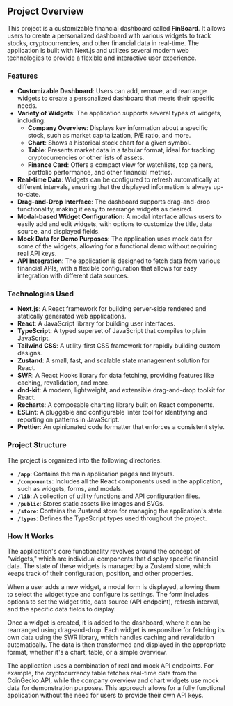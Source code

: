 ## Project Overview

This project is a customizable financial dashboard called **FinBoard**. It allows users to create a personalized dashboard with various widgets to track stocks, cryptocurrencies, and other financial data in real-time. The application is built with Next.js and utilizes several modern web technologies to provide a flexible and interactive user experience.

### Features

  * **Customizable Dashboard**: Users can add, remove, and rearrange widgets to create a personalized dashboard that meets their specific needs.
  * **Variety of Widgets**: The application supports several types of widgets, including:
      * **Company Overview**: Displays key information about a specific stock, such as market capitalization, P/E ratio, and more.
      * **Chart**: Shows a historical stock chart for a given symbol.
      * **Table**: Presents market data in a tabular format, ideal for tracking cryptocurrencies or other lists of assets.
      * **Finance Card**: Offers a compact view for watchlists, top gainers, portfolio performance, and other financial metrics.
  * **Real-time Data**: Widgets can be configured to refresh automatically at different intervals, ensuring that the displayed information is always up-to-date.
  * **Drag-and-Drop Interface**: The dashboard supports drag-and-drop functionality, making it easy to rearrange widgets as desired.
  * **Modal-based Widget Configuration**: A modal interface allows users to easily add and edit widgets, with options to customize the title, data source, and displayed fields.
  * **Mock Data for Demo Purposes**: The application uses mock data for some of the widgets, allowing for a functional demo without requiring real API keys.
  * **API Integration**: The application is designed to fetch data from various financial APIs, with a flexible configuration that allows for easy integration with different data sources.

### Technologies Used

  * **Next.js**: A React framework for building server-side rendered and statically generated web applications.
  * **React**: A JavaScript library for building user interfaces.
  * **TypeScript**: A typed superset of JavaScript that compiles to plain JavaScript.
  * **Tailwind CSS**: A utility-first CSS framework for rapidly building custom designs.
  * **Zustand**: A small, fast, and scalable state management solution for React.
  * **SWR**: A React Hooks library for data fetching, providing features like caching, revalidation, and more.
  * **dnd-kit**: A modern, lightweight, and extensible drag-and-drop toolkit for React.
  * **Recharts**: A composable charting library built on React components.
  * **ESLint**: A pluggable and configurable linter tool for identifying and reporting on patterns in JavaScript.
  * **Prettier**: An opinionated code formatter that enforces a consistent style.

### Project Structure

The project is organized into the following directories:

  * **`/app`**: Contains the main application pages and layouts.
  * **`/components`**: Includes all the React components used in the application, such as widgets, forms, and modals.
  * **`/lib`**: A collection of utility functions and API configuration files.
  * **`/public`**: Stores static assets like images and SVGs.
  * **`/store`**: Contains the Zustand store for managing the application's state.
  * **`/types`**: Defines the TypeScript types used throughout the project.

### How It Works

The application's core functionality revolves around the concept of "widgets," which are individual components that display specific financial data. The state of these widgets is managed by a Zustand store, which keeps track of their configuration, position, and other properties.

When a user adds a new widget, a modal form is displayed, allowing them to select the widget type and configure its settings. The form includes options to set the widget title, data source (API endpoint), refresh interval, and the specific data fields to display.

Once a widget is created, it is added to the dashboard, where it can be rearranged using drag-and-drop. Each widget is responsible for fetching its own data using the SWR library, which handles caching and revalidation automatically. The data is then transformed and displayed in the appropriate format, whether it's a chart, table, or a simple overview.

The application uses a combination of real and mock API endpoints. For example, the cryptocurrency table fetches real-time data from the CoinGecko API, while the company overview and chart widgets use mock data for demonstration purposes. This approach allows for a fully functional application without the need for users to provide their own API keys.